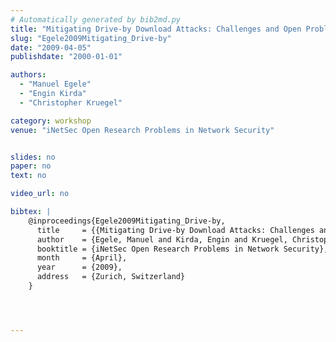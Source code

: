 ```yaml
---
# Automatically generated by bib2md.py
title: "Mitigating Drive-by Download Attacks: Challenges and Open Problems"
slug: "Egele2009Mitigating_Drive-by"
date: "2009-04-05"
publishdate: "2000-01-01"

authors:
  - "Manuel Egele"
  - "Engin Kirda"
  - "Christopher Kruegel"

category: workshop
venue: "iNetSec Open Research Problems in Network Security"


slides: no
paper: no
text: no

video_url: no

bibtex: |
    @inproceedings{Egele2009Mitigating_Drive-by,
      title     = {{Mitigating Drive-by Download Attacks: Challenges and Open Problems}},
      author    = {Egele, Manuel and Kirda, Engin and Kruegel, Christopher},
      booktitle = {iNetSec Open Research Problems in Network Security},
      month     = {April},
      year      = {2009},
      address   = {Zurich, Switzerland}
    }




---
```


